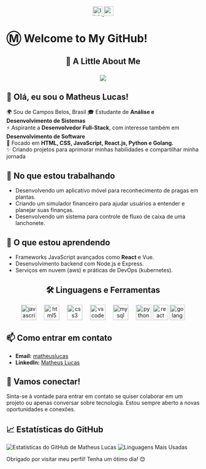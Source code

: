 <div align="center">
  <a href="https://www.linkedin.com/in/matheussouza1s/" rel="noopener noreferrer" target="_blank">
    <img src="https://img.shields.io/static/v1?message=LinkedIn&logo=linkedin&label=&color=0077B5&logoColor=white&labelColor=&style=for-the-badge" height="25" alt="linkedin logo"  />
  </a>
  <a href="matheus.lucasweb1@gmail.com.br" rel="noopener noreferrer" target="_blank">
    <img src="https://img.shields.io/static/v1?message=Gmail&logo=gmail&label=&color=D14836&logoColor=white&labelColor=&style=for-the-badge" height="25" alt="gmail logo"  />
  </a>
</div>

###

<h1 align="left">Ⓜ Welcome to My GitHub!</h1>

###

<h2 align="center">💙  A Little About Me</h2>

###

<div align="center">
    <img src="https://readme-typing-svg.demolab.com?font=Fira+Code&pause=1000&color=0000ff&background=FF56FF00&center=true&width=435&lines=Aspiring+Full-Stack+Developer+%F0%9F%9A%80" />
</div>

## 👋 Olá, eu sou o Matheus Lucas!  

🌍 Sou de Campos Belos, Brasil 
🎓 Estudante de **Análise e Desenvolvimento de Sistemas**  
⚡ Aspirante a **Desenvolvedor Full-Stack**, com interesse também em **Desenvolvimento de Software**  
🎯 Focado em **HTML, CSS, JavaScript, React.js, Python e Golang.**  
✨ Criando projetos para aprimorar minhas habilidades e compartilhar minha jornada

## 🔭 No que estou trabalhando
- Desenvolvendo um aplicativo móvel para reconhecimento de pragas em plantas.
- Criando um simulador financeiro para ajudar usuários a entender e planejar suas finanças.
- Desenvolvendo um sistema para controle de fluxo de caixa de uma lanchonete.

## 🌱 O que estou aprendendo
- Frameworks JavaScript avançados como **React** e Vue.
- Desenvolvimento backend com Node.js e Express.
- Serviços em nuvem (aws) e práticas de DevOps (kubernetes).

<h2 align="center">🛠 Linguagens e Ferramentas</h2>

<div align="center">
  <img src="https://skillicons.dev/icons?i=js" height="40" alt="javascript logo"  />
  <img width="12" />
  <img src="https://skillicons.dev/icons?i=html" height="40" alt="html5 logo"  />
  <img width="12" />
  <img src="https://skillicons.dev/icons?i=css" height="40" alt="css3 logo"  />
  <img width="12" />
  <img src="https://skillicons.dev/icons?i=vscode" height="40" alt="vscode logo"  />
  <img width="12" />
  <img src="https://cdn.jsdelivr.net/gh/devicons/devicon/icons/mysql/mysql-original.svg" height="40" alt="mysql logo"  />
  <img width="12" />
  <img src="https://cdn.jsdelivr.net/gh/devicons/devicon/icons/python/python-original.svg" height="40" alt="python logo"  />
  <img src="https://cdn.jsdelivr.net/gh/devicons/devicon@latest/icons/react/react-original.svg" height="40" alt="react logo" />
  <img src="https://cdn.jsdelivr.net/gh/devicons/devicon@latest/icons/go/go-original.svg" height="40" alt="golang logo" />
</div>

## 📫 Como entrar em contato
- **Email:** [matheuslucas](mailto:matheuslucasdesouza22@gmail.com)
- **LinkedIn:** [Matheus Lucas](https://www.linkedin.com/in/matheussouza1s)

## 💬 Vamos conectar!
Sinta-se à vontade para entrar em contato se quiser colaborar em um projeto ou apenas conversar sobre tecnologia. Estou sempre aberto a novas oportunidades e conexões.

## 📈 Estatísticas do GitHub
![Estatísticas do GitHub de Matheus Lucas](https://github-readme-stats.vercel.app/api?username=MatheusLucas01&show_icons=true&theme=radical)
![Linguagens Mais Usadas](https://github-readme-stats.vercel.app/api/top-langs/?username=MatheusLucas01&layout=compact&theme=radical)

Obrigado por visitar meu perfil! Tenha um ótimo dia! 😊

